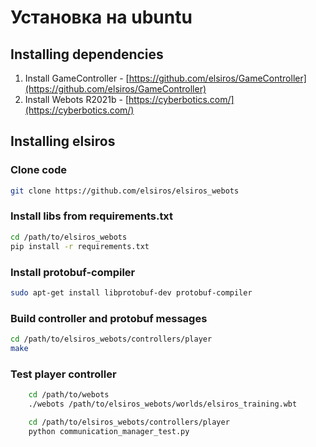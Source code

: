 # Установка на ubuntu

## Installing dependencies

1. Install GameController - [https://github.com/elsiros/GameController](https://github.com/elsiros/GameController)
2. Install Webots R2021b - [https://cyberbotics.com/](https://cyberbotics.com/)

## Installing elsiros

### Clone code

```bash
git clone https://github.com/elsiros/elsiros_webots
```

### Install libs from requirements.txt

```bash
cd /path/to/elsiros_webots
pip install -r requirements.txt
```

### Install protobuf-compiler

```bash
sudo apt-get install libprotobuf-dev protobuf-compiler
```

### Build controller and protobuf messages

```bash
cd /path/to/elsiros_webots/controllers/player
make
```

### Test player controller

```bash
    cd /path/to/webots
    ./webots /path/to/elsiros_webots/worlds/elsiros_training.wbt
```

```bash
    cd /path/to/elsiros_webots/controllers/player
    python communication_manager_test.py
```
